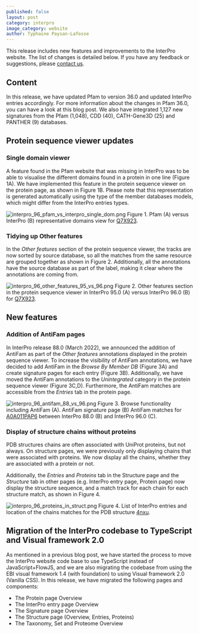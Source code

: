 ```yaml
---
published: false
layout: post
category: interpro
image_category: website
author: Typhaine Paysan-Lafosse
---
```

This release includes new features and improvements to the InterPro website. The list of changes is detailed below. If you have any feedback or suggestions, please [contact us](https://www.ebi.ac.uk/support/interpro).

## Content
In this release, we have updated Pfam to version 36.0 and updated InterPro entries accordingly. For more information about the changes in Pfam 36.0, you can have a look at this blog post.
We also have integrated 1,127 new signatures from the Pfam (1,048), CDD (40), CATH-Gene3D (25) and PANTHER (9) databases.

## Protein sequence viewer updates
### Single domain viewer
A feature found in the Pfam website that was missing in InterPro was to be able to visualise the different domains found in a protein in one line (Figure 1A). We have implemented this feature in the protein sequence viewer on the protein page, as shown in Figure 1B. Please note that this representation is generated automatically using the type of the member databases models, which might differ from the InterPro entries types.

![interpro_96_pfam_vs_interpro_single_dom.png]({{site.baseurl}}/assets/media/images/posts/interpro_96_pfam_vs_interpro_single_dom.png)
Figure 1. Pfam (A) versus InterPro (B) representative domains view for [Q7X923](https://www.ebi.ac.uk/interpro/protein/UniProt/Q7X923/).

### Tidying up Other features
In the _Other features_ section of the protein sequence viewer, the tracks are now sorted by source database, so all the matches from the same resource are grouped together as shown in Figure 2. Additionally, all the annotations have the source database as part of the label, making it clear where the annotations are coming from.

![interpro_96_other_features_95_vs_96.png]({{site.baseurl}}/assets/media/images/posts/interpro_96_other_features_95_vs_96.png)
Figure 2. Other features section in the protein sequence viewer in InterPro 95.0 (A) versus InterPro 96.0 (B) for [Q7X923](https://www.ebi.ac.uk/interpro/protein/UniProt/Q7X923/).

## New features
### Addition of AntiFam pages
In InterPro release 88.0 (March 2022), we announced the addition of AntiFam as part of the _Other features_ annotations displayed in the protein sequence viewer. To increase the visibility of AntiFam annotations, we have decided to add AntiFam in the _Browse By Member DB_ (Figure 3A) and create signature pages for each entry (Figure 3B). Additionally, we have moved the AntiFam annotations to the _Unintegrated_ category in the protein sequence viewer (Figure 3C,D). Furthermore, the AntiFam matches are accessible from the _Entries_ tab in the protein page.

![interpro_96_antifam_88_vs_96.png]({{site.baseurl}}/assets/media/images/posts/interpro_96_antifam_88_vs_96.png)
Figure 3. Browse functionality including AntiFam (A). AntiFam signature page (B) AntiFam matches for [A0A011PAP6](https://www.ebi.ac.uk/interpro/protein/UniProt/A0A011PAP6/) between InterPro 88.0 (B) and InterPro 96.0 (C).

### Display of structure chains without proteins
PDB structures chains are often associated with UniProt proteins, but not always. On structure pages, we were previously only displaying chains that were associated with proteins. We now display all the chains, whether they are associated with a protein or not.

Additionally, the _Entries_ and _Proteins_ tab in the Structure page and the _Structure_ tab in other pages (e.g. InterPro entry page, Protein page) now display the structure sequence, and a match track for each chain for each structure match, as shown in Figure 4.

![interpro_96_proteins_in_struct.png]({{site.baseurl}}/assets/media/images/posts/interpro_96_proteins_in_struct.png)
Figure 4. List of InterPro entries and location of the chains matches for the PDB structure [4nxu](https://www.ebi.ac.uk/interpro/structure/PDB/4nxu/entry/InterPro/#table).

## Migration of the InterPro codebase to TypeScript and Visual framework 2.0
As mentioned in a previous blog post, we have started the process to move the InterPro website code base to use TypeScript instead of JavaScript+FlowJS, and we are also migrating the codebase from using the EBI visual framework 1.4 (with foundation) to using Visual framework 2.0 (Vanilla CSS). 
In this release, we have migrated the following pages and components:
- The Protein page Overview
- The InterPro entry page Overview
- The Signature page Overview
- The Structure page (Overview, Entries, Proteins)
- The Taxonomy, Set and Proteome Overview



